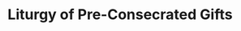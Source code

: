 ---
title: Liturgy of Pre-Consecrated Gifts
weight: 18
type: docs
prev: prayer-book/divine-liturgy
next: prayer-book/psalter
toc: false
---